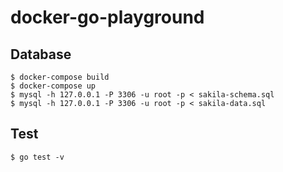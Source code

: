 # docker-go-playground

## Database

```
$ docker-compose build
$ docker-compose up
$ mysql -h 127.0.0.1 -P 3306 -u root -p < sakila-schema.sql
$ mysql -h 127.0.0.1 -P 3306 -u root -p < sakila-data.sql
```

## Test

```
$ go test -v
```